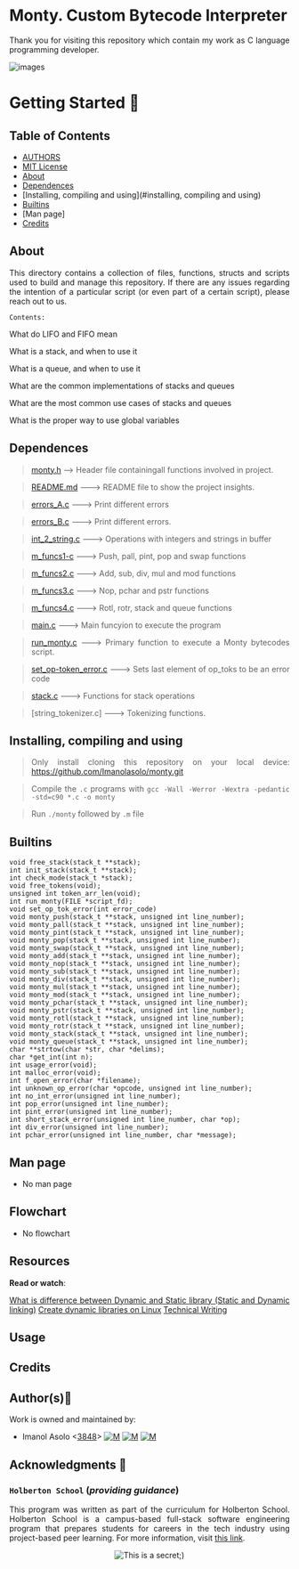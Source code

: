 # Monty. Custom Bytecode Interpreter #

<div style="text-align: justify">

Thank you for visiting this repository which contain my work as C language programming developer. 	

![images](https://user-images.githubusercontent.com/86312558/149395152-c1163d94-e5b8-4cb4-a95f-00e4534fb058.png)

# Getting Started :running:
<div style="text-align: justify">

## Table of Contents
* [AUTHORS](./AUTHORS)
* [MIT License](./LICENSE)
* [About](#about)
* [Dependences](#dependences)
* [Installing, compiling and using](#installing, compiling and using)
* [Builtins](#builtins)
* [Man page]
* [Credits](#credits)

## About
This directory contains a collection of files, functions, structs and scripts used to build and manage this repository. If there are any issues regarding the intention of a particular script (or even part of a certain script), please reach out to us.
	
	Contents:

What do LIFO and FIFO mean

What is a stack, and when to use it

What is a queue, and when to use it

What are the common implementations of stacks and queues

What are the most common use cases of stacks and queues

What is the proper way to use global variables

	
## Dependences 
	
> [monty.h](https://github.com/Imanolasolo/holbertonschool-low_level_programming/blob/main/0x18-dynamic_libraries/main.h) --> Header file containingall functions involved in project.

> [README.md](https://github.com/Imanolasolo/holbertonschool-low_level_programming/blob/main/0x18-dynamic_libraries/README.md) ---> README file to show the project insights. 

>[errors_A.c](https://github.com/Imanolasolo/holbertonschool-low_level_programming/blob/main/0x18-dynamic_libraries/libdynamic.so) ---> Print different errors

>[errors_B.c](https://github.com/Imanolasolo/holbertonschool-higher_level_programming/blob/master/0x04-python-more_data_structures/2-uniq_add.py) ---> Print different errors.

>[int_2_string.c]() ---> Operations with integers and strings in buffer

>[m_funcs1-c]() ---> Push, pall, pint, pop and swap functions

>[m_funcs2.c]() ---> Add, sub, div, mul and mod functions

>[m_funcs3.c]() ---> Nop, pchar and pstr functions

>[m_funcs4.c]() ---> Rotl, rotr, stack and queue functions

>[main.c]() ---> Main funcyion to execute the program

>[run_monty.c]() ---> Primary function to execute a Monty bytecodes script.

>[set_op-token_error.c]() ---> Sets last element of op_toks to be an error code

>[stack.c]() ---> Functions for stack operations

>[string_tokenizer.c] ---> Tokenizing functions.


## Installing, compiling and using
	
> Only install cloning this repository on your local device:  https://github.com/Imanolasolo/monty.git
	
> Compile the `.c` programs with `gcc -Wall -Werror -Wextra -pedantic -std=c90 *.c -o monty`
	
> Run `./monty` followed by `.m` file


## Builtins
```
void free_stack(stack_t **stack);
int init_stack(stack_t **stack);
int check_mode(stack_t *stack);
void free_tokens(void);
unsigned int token_arr_len(void);
int run_monty(FILE *script_fd);
void set_op_tok_error(int error_code)
void monty_push(stack_t **stack, unsigned int line_number);
void monty_pall(stack_t **stack, unsigned int line_number);
void monty_pint(stack_t **stack, unsigned int line_number);
void monty_pop(stack_t **stack, unsigned int line_number);
void monty_swap(stack_t **stack, unsigned int line_number);
void monty_add(stack_t **stack, unsigned int line_number);
void monty_nop(stack_t **stack, unsigned int line_number);
void monty_sub(stack_t **stack, unsigned int line_number);
void monty_div(stack_t **stack, unsigned int line_number);
void monty_mul(stack_t **stack, unsigned int line_number);
void monty_mod(stack_t **stack, unsigned int line_number);
void monty_pchar(stack_t **stack, unsigned int line_number);
void monty_pstr(stack_t **stack, unsigned int line_number);
void monty_rotl(stack_t **stack, unsigned int line_number);
void monty_rotr(stack_t **stack, unsigned int line_number);
void monty_stack(stack_t **stack, unsigned int line_number);
void monty_queue(stack_t **stack, unsigned int line_number);
char **strtow(char *str, char *delims);
char *get_int(int n);
int usage_error(void);
int malloc_error(void);
int f_open_error(char *filename);
int unknown_op_error(char *opcode, unsigned int line_number);
int no_int_error(unsigned int line_number);
int pop_error(unsigned int line_number);
int pint_error(unsigned int line_number);
int short_stack_error(unsigned int line_number, char *op);
int div_error(unsigned int line_number);
int pchar_error(unsigned int line_number, char *message);

```
		
## Man page

-  No man page

## Flowchart
	
- No flowchart

## Resources

**Read or watch**:

[What is difference between Dynamic and Static library (Static and Dynamic linking)](https://www.youtube.com/watch?v=eW5he5uFBNM])
[Create dynamic libraries on Linux](https://www.google.com/#q=linux+create+dynamic+library)
[Technical Writing](https://students-support.hbtn.io/hc/en-us/articles/360023750254)


## Usage



## Credits

## Author(s):blue_book:

Work is owned and maintained by:
* Imanol Asolo <[3848](mailto:3848@holbertonschool.com)> [![M](https://upload.wikimedia.org/wikipedia/commons/thumb/9/91/Octicons-mark-github.svg/25px-Octicons-mark-github.svg.png)](https://github.com/Imanolasolo) [![M](https://upload.wikimedia.org/wikipedia/fr/thumb/c/c8/Twitter_Bird.svg/25px-Twitter_Bird.svg.png)](https://twitter.com/jjusturi) [![M](https://upload.wikimedia.org/wikipedia/commons/thumb/c/ca/LinkedIn_logo_initials.png/25px-LinkedIn_logo_initials.png)](https://www.linkedin.com/in/imanol-asolo-5ba9b42a/)


## Acknowledgments :mega: 

### **`Holberton School`** (*providing guidance*)
This program was written as part of the curriculum for Holberton School.
Holberton School is a campus-based full-stack software engineering program
that prepares students for careers in the tech industry using project-based
peer learning. For more information, visit [this link](https://www.holbertonschool.com/).
<p align="center">
	<img src="https://assets.website-files.com/6105315644a26f77912a1ada/610540e8b4cd6969794fe673_Holberton_School_logo-04-04.svg" alt="This is a secret;)">
</p>
